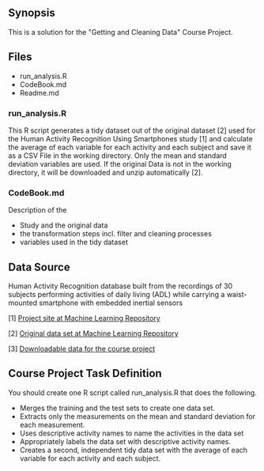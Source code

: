 ## Synopsis

This is a solution for the "Getting and Cleaning Data" Course Project.

## Files

* run_analysis.R
* CodeBook.md
* Readme.md

### run_analysis.R

This R script generates a tidy dataset out of the original dataset [2] used for the Human Activity Recognition Using Smartphones study [1] and calculate the average of each variable for each activity and each subject and save it as a CSV File in the working directory. Only the mean and standard deviation variables are used.
If the original Data is not in the working directory, it will be downloaded and unzip automatically [2].

### CodeBook.md

Description of the 
- Study and the original data
- the transformation steps incl. filter and cleaning processes
- variables used in the tidy dataset

## Data Source

Human Activity Recognition database built from the recordings of 30 subjects performing activities of daily living (ADL) while carrying a waist-mounted smartphone with embedded inertial sensors

[1] [Project site at Machine Learning Repository](http://archive.ics.uci.edu/ml/datasets/Human+Activity+Recognition+Using+Smartphones "Human Activity Recognition Using Smartphones Data Set")

[2] [Original data set at Machine Learning Repository](http://archive.ics.uci.edu/ml/machine-learning-databases/00240/ "UCI HAR Dataset.zip")

[3] [Downloadable data for the course project](https://d396qusza40orc.cloudfront.net/getdata%2Fprojectfiles%2FUCI%20HAR%20Dataset.zip "UCI HAR Dataset.zip")


## Course Project Task Definition

You should create one R script called run_analysis.R that does the following. 
* Merges the training and the test sets to create one data set.
* Extracts only the measurements on the mean and standard deviation for each measurement. 
* Uses descriptive activity names to name the activities in the data set
* Appropriately labels the data set with descriptive activity names. 
* Creates a second, independent tidy data set with the average of each variable for each activity and each subject. 
